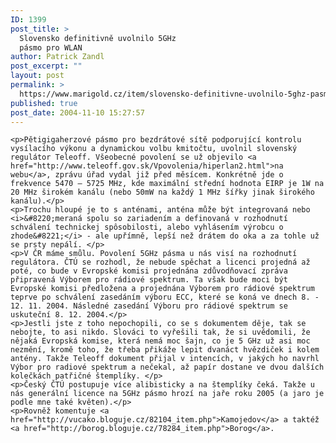 ```yaml
---
ID: 1399
post_title: >
  Slovensko definitivně uvolnilo 5GHz
  pásmo pro WLAN
author: Patrick Zandl
post_excerpt: ""
layout: post
permalink: >
  https://www.marigold.cz/item/slovensko-definitivne-uvolnilo-5ghz-pasmo-pro-wlan
published: true
post_date: 2004-11-10 15:27:57
---
```

	<p>Pětigigaherzové pásmo pro bezdrátové sítě podporující kontrolu vysílacího výkonu a dynamickou volbu kmitočtu, uvolnil slovenský regulátor Teleoff. Všeobecné povolení se už objevilo <a href="http://www.teleoff.gov.sk/Vpovolenia/hiperlan2.html">na webu</a>, zprávu úřad vydal již před měsícem. Konkrétně jde o frekvence 5470 – 5725 MHz, kde maximální střední hodnota EIRP je 1W na 20 MHz širokém kanálu (nebo 50mW na každý 1 MHz šířky jinak širokého kanálu).</p>
	<p>Trochu hloupé je to s anténami, anténa může být integrovaná nebo <i>&#8220;meraná spolu so zariadením a definovaná v rozhodnutí schválení technickej spôsobilosti, alebo vyhlásením výrobcu o zhode&#8221;</i> - ale upřímně, lepší než drátem do oka a za tohle už se prsty nepálí. </p>
	<p>V ČR máme smůlu. Povolení 5GHz pásma u nás visí na rozhodnutí regulátora. ČTÚ se rozhodl, že nebude spěchat a licenci projedná až poté, co bude v Evropské komisi projednána zdůvodňovací zpráva připravená Výborem pro rádiové spektrum. Ta však bude moci být Evropské komisi předložena a projednána Výborem pro rádiové spektrum teprve po schválení zasedáním výboru ECC, které se koná ve dnech 8. - 12. 11. 2004. Následné zasedání Výboru pro rádiové spektrum se uskuteční 8. 12. 2004.</p>
	<p>Jestli jste z toho nepochopili, co se s dokumentem děje, tak se nebojte, to asi nikdo. Slováci to vyřešili tak, že si uvědomili, že nějaká Evropská komise, která nemá moc šajn, co je 5 GHz už asi moc nezmění, kromě toho, že třeba přikáže lepit dvanáct hvězdiček i kolem antény. Takže Teleoff dokument přijal v intencích, v jakých ho navrhl Výbor pro radiové spektrum a nečekal, až papír dostane ve dvou dalších kolečkách patřičné štemplíky. </p>
	<p>Český ČTÚ postupuje více alibisticky a na štemplíky čeká. Takže u nás generální licence na 5GHz pásmo hrozí na jaře roku 2005 (a jaro je podle mne také květen).</p>
	<p>Rovněž komentuje <a href="http://vucako.bloguje.cz/82104_item.php">Kamojedov</a> a taktéž <a href="http://borog.bloguje.cz/78284_item.php">Borog</a>.
</p>
